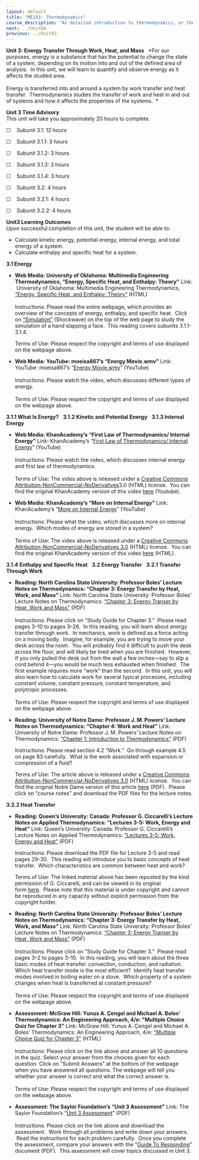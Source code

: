 ```yaml
---
layout: default
title: "ME103: Thermodynamics"
course_description: "An detailed introduction to thermodynamics, or the study of energy. Topics include energy conservation, thermodynamic quantities, enthalpy and entropy, work and heat, entropy generation, flow systems, and thermodynamic cycles."
next: ../Unit04
previous: ../Unit02
---
```

**Unit 3: Energy Transfer Through Work, Heat, and Mass** <span
id="3"></span> 
*For our purposes, energy is a substance that has the potential to
change the state of a system, depending on its motion into and out of
the defined area of analysis.  In this unit, we will learn to quantify
and observe energy as it affects the studied area.  
              
 Energy is transferred into and around a system by work transfer and
heat transfer.  Thermodynamics studies the transfer of work and heat in
and out of systems and how it affects the properties of the systems.  *

**Unit 3 Time Advisory**  
This unit will take you approximately 20 hours to complete.

☐    Subunit 3.1: 12 hours

☐    Subunit 3.1.1: 3 hours  
  
 ☐    Subunit 3.1.2: 3 hours  
  
 ☐    Subunit 3.1.3: 3 hours  
  
 ☐    Subunit 3.1.4: 3 hours

☐    Subunit 3.2: 4 hours

☐    Subunit 3.2.1: 4 hours  
  
 ☐    Subunit 3.2.2: 4 hours

**Unit3 Learning Outcomes**  
Upon successful completion of this unit, the student will be able to:  
-   Calculate kinetic energy, potential energy, internal energy, and
    total energy of a system.
-   Calculate enthalpy and specific heat for a system.

**3.1 Energy** <span id="3.1"></span> 
-   **Web Media: University of Oklahoma: Multimedia Engineering
    Thermodynamics, “Energy, Specific Heat, and Enthalpy: Theory”**
    Link:  University of Oklahoma: Multimedia Engineering
    Thermodynamics, [“Energy, Specific Heat, and Enthalpy:
    Theory”](http://www.ecourses.ou.edu/cgi-bin/ebook.cgi?doc=&topic=th&chap_sec=01.4&page=theory)
    (HTML)  
        
     Instructions: Please read the entire webpage, which provides an
    overview of the concepts of energy, enthalpy, and specific heat. 
    Click on
    [“Simulation”](http://www.ecourses.ou.edu/cgi-bin/ebook.cgi?doc=&topic=th&chap_sec=01.4&page=sim)
    (Shockwave) on the top of the web page to study the simulation of a
    hand slapping a face.  This reading covers subunits 3.1.1-3.1.4.  
      
     Terms of Use: Please respect the copyright and terms of use
    displayed on the webpage above.

-   **Web Media: YouTube: moeisa867’s “Energy Movie.wmv”**
    Link: YouTube: moeisa867’s “[Energy
    Movie.wmv](http://www.youtube.com/watch?v=lCFxwfq_bbM)” (YouTube)  
        
     Instructions: Please watch the video, which discusses different
    types of energy.  
        
     Terms of Use: Please respect the copyright and terms of use
    displayed on the webpage above.

**3.1.1 What Is Energy?** <span id="3.1.1"></span> 
**3.1.2 Kinetic and Potential Energy** <span id="3.1.2"></span> 
**3.1.3 Internal Energy** <span id="3.1.3"></span> 
-   **Web Media: KhanAcademy’s “First Law of Thermodynamics/ Internal
    Energy”**
    Link: KhanAcademy’s “[First Law of Thermodynamics/ Internal
    Energy](http://www.youtube.com/watch?v=m4pJUGF9w-I&list=PLD98B9AFA2659A185)”
    (YouTube)  
        
     Instructions: Please watch the video, which discusses internal
    energy and first law of thermodynamics.  
        
     Terms of Use: The video above is released under a [Creative Commons
    Attribution-NonCommercial-NoDerivatives](http://creativecommons.org/licenses/by-nc-nd/3.0/)3.0
    (HTML) license.  You can find the original KhanAcademy version of
    this video
    [here](http://www.khanacademy.org/video/first-law-of-thermodynamics--internal-energy?playlist=Chemistry) (Youtube).

-   **Web Media: KhanAcademy’s “More on Internal Energy”**
    Link: KhanAcademy’s “[More on Internal
    Energy](http://www.youtube.com/watch?v=-H-EryXAqc8&list=PLD98B9AFA2659A185&index=8)”
    (YouTube)  
        
     Instructions: Please what the video, which discusses more on
    internal energy.  Which modes of energy are stored in a system?  
        
     Terms of Use: The video above is released under a [Creative Commons
    Attribution-NonCommercial-NoDerivatives
    3.0](http://creativecommons.org/licenses/by-nc-nd/3.0/) (HTML)
    license.  You can find the original KhanAcademy version of this
    video
    [here](http://www.khanacademy.org/video/more-on-internal-energy?playlist=Chemistry) (HTML).

**3.1.4 Enthalpy and Specific Heat** <span id="3.1.4"></span> 
**3.2 Energy Transfer** <span id="3.2"></span> 
**3.2.1 Transfer Through Work** <span id="3.2.1"></span> 
-   **Reading: North Carolina State University: Professor Boles’ Lecture
    Notes on Thermodynamics: “Chapter 3: Energy Transfer by Heat, Work,
    and Mass”**
    Link: North Carolina State University: Professor Boles’ Lecture
    Notes on Thermodynamics: [“Chapter 3: Energy Transer by Heat, Work
    and
    Mass”](http://www.saylor.org/site/wp-content/uploads/2013/08/BolesLectureNotesThermodynamicsChapter3.pdf)
    (PDF)  
        
     Instructions: Please click on “Study Guide for Chapter 3.”  Please
    read pages 3–10 to pages 3–26.  In this reading, you will learn
    about energy transfer through work.  In mechanics, work is defined
    as a force acting on a moving body.  Imagine, for example, you are
    trying to move your desk across the room.  You will probably find it
    difficult to push the desk across the floor, and will likely be
    tired when you are finished.  However, if you only pulled the desk
    out from the wall a few inches—say to slip a cord behind it—you
    would be much less exhausted when finished.  The first example
    requires more “work” than the second.  In this unit, you will also
    learn how to calculate work for several typical processes, including
    constant volume, constant pressure, constant temperature, and
    polytropic processes.  
        
     Terms of Use: Please respect the copyright and terms of use
    displayed on the webpage above.

-   **Reading: University of Notre Dame: Professor J. M. Powers’ Lecture
    Notes on Thermodynamics: “Chapter 4: Work and Heat”**
    Link: University of Notre Dame: Professor J. M. Powers’ Lecture
    Notes on Thermodynamics: [“Chapter 1: Introduction to
    Thermodynamics”](http://www.saylor.org/site/wp-content/uploads/2013/01/ME103_Powers-Lecture-on-Thermodynamics.pdf) (PDF)  
      
     Instructions: Please read section 4.2 “Work.”  Go through example
    4.5 on page 83 carefully.  What is the work associated with
    expansion or compression of a fluid?  
      
     Terms of Use: The article above is released under a [Creative
    Commons Attribution-NonCommercial-NoDerivatives
    3.0](http://creativecommons.org/licenses/by-nc-nd/3.0/) (HTML)
    license.  You can find the original Notre Dame version of this
    article [here](http://www3.nd.edu/%7Epowers/ame.20231/) (PDF).
     Please click on “course notes” and download the PDF files for the
    lecture notes.

**3.2.2 Heat Transfer** <span id="3.2.2"></span> 
-   **Reading: Queen’s University: Canada: Professor G. Ciccarelli’s
    Lecture Notes on Applied Thermodynamics: “Lectures 3-5: Work, Energy
    and Heat”**
    Link: Queen’s University: Canada: Professor G. Ciccarelli’s Lecture
    Notes on Applied Thermodynamics: [“Lectures 3-5: Work, Energy and
    Heat”](http://www.saylor.org/site/wp-content/uploads/2013/01/ME103-3.2.2_Ciccarcelli_Introduction-to-Thermodynamics_Lecture-3-5.pdf)
    (PDF)  
      
     Instructions: Please download the PDF file for Lecture 3-5 and read
    pages 29-30.  This reading will introduce you to basic concepts of
    heat transfer.  Which characteristics are common between heat and
    work?  
      
     Terms of Use: The linked material above has been reposted by the
    kind permission of G. Ciccarelli, and can be viewed in its original
    form [here](http://me.queensu.ca/Courses/230/LectureNotes.html).  Please
    note that this material is under copyright and cannot be reproduced
    in any capacity without explicit permission from the copyright
    holder. 

-   **Reading: North Carolina State University: Professor Boles’ Lecture
    Notes on Thermodynamics: “Chapter 3: Energy Transfer by Heat, Work,
    and Mass”**
    Link: North Carolina State University: Professor Boles’ Lecture
    Notes on Thermodynamics: [“Chapter 3: Energy Transer by Heat, Work
    and
    Mass”](http://www.saylor.org/site/wp-content/uploads/2013/08/BolesLectureNotesThermodynamicsChapter3.pdf)
    (PDF)  
        
     Instructions: Please click on “Study Guide for Chapter 3.”  Please
    read pages 3–2 to pages 3–10.  In this reading, you will learn about
    the three basic modes of heat transfer: convection, conduction, and
    radiation. Which heat transfer mode is the most efficient?  Identify
    heat transfer modes involved in boiling water on a stove.  Which
    property of a system changes when heat is transferred at constant
    pressure?  
        
     Terms of Use: Please respect the copyright and terms of use
    displayed on the webpage above.

-   **Assessment: McGraw Hill: Yunus A. Çengel and Michael A. Boles’
    Thermodynamics: An Engineering Approach, 4/e: "Multiple Choice Quiz
    for Chapter 3"**
    Link: McGraw Hill: Yunus A. Çengel and Michael A. Boles’
    Thermodynamics: An Engineering Approach, 4/e: ["Multiple Choice Quiz
    for Chapter
    3"](http://highered.mcgraw-hill.com/sites/007352932x/student_view0/chapter3/multiple_choice_quiz.html)
    (HTML)  
        
     Instructions: Please click on the link above and answer all 10
    questions in the quiz. Select your answer from the choices given for
    each question. Click on “Submit Answers” at the bottom of the
    webpage when you have answered all questions. The webpage will tell
    you whether your answer is correct and what the correct answer is.
        
        
     Terms of Use: Please respect the copyright and terms of use
    displayed on the webpage above.

-   **Assessment: The Saylor Foundation’s “Unit 3 Assessment”**
    Link: The Saylor Foundation’s “[Unit 3
    Assessment](http://www.saylor.org/site/wp-content/uploads/2012/08/ME103-OC-Assessment-3-FINAL.pdf)”
    (PDF)  
        
     Instructions: Please click on the link above and download the
    assessment.  Work through all problems and write down your answers.
     Read the instructions for each problem carefully.  Once you
    complete the assessment, compare your answers with the "[Guide To
    Responding](http://www.saylor.org/site/wp-content/uploads/2012/08/ME103-OC-Assessment-3-GTR-FINAL.pdf)"
    document (PDF).  This assessment will cover topics discussed in Unit
    3.


